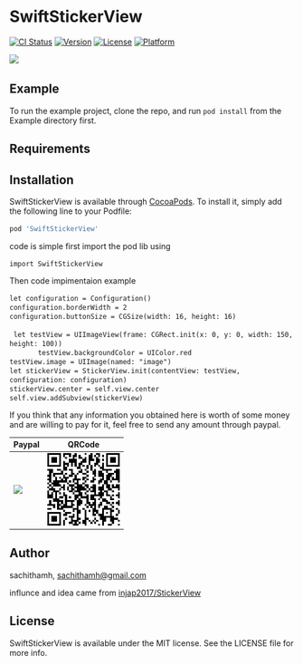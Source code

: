 # SwiftStickerView

[![CI Status](https://img.shields.io/travis/native-mobile-app-developers/SwiftStickerView.svg?style=flat)](https://travis-ci.org/sachithamh/SwiftStickerView)
[![Version](https://img.shields.io/cocoapods/v/SwiftStickerView.svg?style=flat)](https://cocoapods.org/pods/SwiftStickerView)
[![License](https://img.shields.io/cocoapods/l/SwiftStickerView.svg?style=flat)](https://cocoapods.org/pods/SwiftStickerView)
[![Platform](https://img.shields.io/cocoapods/p/SwiftStickerView.svg?style=flat)](https://cocoapods.org/pods/SwiftStickerView)

![](https://github.com/native-mobile-app-developers/SwiftStickerView/blob/master/Example/SwiftStickerView/Images.xcassets/sample-gif.dataset/sample-gif.gif)

## Example

To run the example project, clone the repo, and run `pod install` from the Example directory first.

## Requirements

## Installation

SwiftStickerView is available through [CocoaPods](https://cocoapods.org). To install
it, simply add the following line to your Podfile:

```ruby
pod 'SwiftStickerView'
```
code is simple 
first import the pod lib using
```
import SwiftStickerView
```
Then code impimentaion example
```
let configuration = Configuration()
configuration.borderWidth = 2
configuration.buttonSize = CGSize(width: 16, height: 16)

 let testView = UIImageView(frame: CGRect.init(x: 0, y: 0, width: 150, height: 100))
       testView.backgroundColor = UIColor.red
testView.image = UIImage(named: "image")
let stickerView = StickerView.init(contentView: testView, configuration: configuration)
stickerView.center = self.view.center
self.view.addSubview(stickerView)
```


If you think that any information you obtained here is worth of some money and are willing to pay for it, feel free to send any amount through paypal.

| Paypal | QRCode |
| ------ | ------- |
| [![](https://www.paypalobjects.com/en_US/i/btn/btn_donateCC_LG.gif)](https://www.paypal.com/cgi-bin/webscr?cmd=_donations&business=LUAUTLYBJ7XHN&currency_code=USD) | ![](https://github.com/native-mobile-app-developers/SwiftStickerView/blob/master/Example/SwiftStickerView/Images.xcassets/QRCode.imageset/QRCode.png) |

## Author

sachithamh, sachithamh@gmail.com

influnce and idea came from 
[injap2017/StickerView](https://github.com/injap2017/StickerView)


## License

SwiftStickerView is available under the MIT license. See the LICENSE file for more info.

